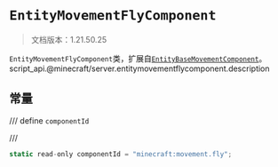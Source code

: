 # `EntityMovementFlyComponent`

> 文档版本：1.21.50.25

`EntityMovementFlyComponent`类，扩展自[`EntityBaseMovementComponent`](./entitybasemovementcomponent.md)。script_api.@minecraft/server.entitymovementflycomponent.description

## 常量

/// define
`componentId`


///

```js
static read-only componentId = "minecraft:movement.fly";
```

